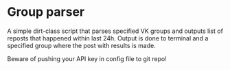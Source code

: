 Group parser
============

A simple dirt-class script that parses specified VK groups and outputs list of reposts that happened within last 24h. Output is done to terminal and a specified group where the post with results is made.

Beware of pushing your API key in config file to git repo!